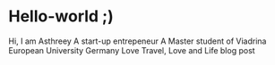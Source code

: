 # Hello-world ;)

Hi,
I am Asthreey
A start-up entrepeneur
A Master student of Viadrina European University Germany
Love Travel, Love and Life blog post
